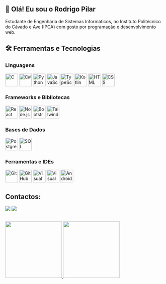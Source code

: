 ## 👋 Olá! Eu sou o Rodrigo Pilar

Estudante de Engenharia de Sistemas Informáticos, no Instituto Politécnico do Cávado e Ave (IPCA) com gosto por programação e desenvolvimento web.

## 🛠️ Ferramentas e Tecnologias

### Linguagens
<p align="left">
  <img title="C" src="https://cdn.jsdelivr.net/gh/devicons/devicon/icons/c/c-original.svg" width="40" height="40" />
  <img title="C#" src="https://cdn.jsdelivr.net/gh/devicons/devicon/icons/csharp/csharp-original.svg" width="40" height="40" />
  <img title="Python" src="https://cdn.jsdelivr.net/gh/devicons/devicon/icons/python/python-original.svg" width="40" height="40" />
  <img title="JavaScript" src="https://cdn.jsdelivr.net/gh/devicons/devicon/icons/javascript/javascript-original.svg" width="40" height="40" />
  <img title="TypeScript" src="https://cdn.jsdelivr.net/gh/devicons/devicon/icons/typescript/typescript-original.svg" width="40" height="40" />
  <img title="Kotlin" src="https://cdn.jsdelivr.net/gh/devicons/devicon/icons/kotlin/kotlin-original.svg" width="40" height="40" />
  <img title="HTML" src="https://cdn.jsdelivr.net/gh/devicons/devicon/icons/html5/html5-original.svg" width="40" height="40" />
  <img title="CSS" src="https://cdn.jsdelivr.net/gh/devicons/devicon/icons/css3/css3-original.svg" width="40" height="40" />
</p>

### Frameworks e Bibliotecas
<p align="left">
  <img title="React" src="https://cdn.jsdelivr.net/gh/devicons/devicon/icons/react/react-original.svg" width="40" height="40" />
  <img title="Node.js" src="https://cdn.jsdelivr.net/gh/devicons/devicon/icons/nodejs/nodejs-original.svg" width="40" height="40" />
  <img title="Bootstrap" src="https://cdn.jsdelivr.net/gh/devicons/devicon/icons/bootstrap/bootstrap-original.svg" width="40" height="40" />
  <img title="Tailwind CSS" src="https://cdn.jsdelivr.net/gh/devicons/devicon/icons/tailwindcss/tailwindcss-original.svg" width="40" height="40" />
</p>

### Bases de Dados
<p align="left">
  <img title="PostgreSQL" src="https://cdn.jsdelivr.net/gh/devicons/devicon/icons/postgresql/postgresql-original.svg" width="40" height="40" />
  <img title="SQL Server" src="https://cdn.jsdelivr.net/gh/devicons/devicon/icons/microsoftsqlserver/microsoftsqlserver-plain.svg" width="40" height="40" />
</p>

### Ferramentas e IDEs
<p align="left">
  <img title="Git" src="https://cdn.jsdelivr.net/gh/devicons/devicon/icons/git/git-original.svg" width="40" height="40" />
  <img title="GitHub" src="https://cdn.jsdelivr.net/gh/devicons/devicon/icons/github/github-original.svg" width="40" height="40" />
  <img title="Visual Studio Code" src="https://cdn.jsdelivr.net/gh/devicons/devicon/icons/vscode/vscode-original.svg" width="40" height="40" />
  <img title="Visual Studio" src="https://cdn.jsdelivr.net/gh/devicons/devicon/icons/visualstudio/visualstudio-plain.svg" width="40" height="40" />
  <img title="Android Studio" src="https://cdn.jsdelivr.net/gh/devicons/devicon/icons/androidstudio/androidstudio-original.svg" width="40" height="40" />
</p>

## Contactos:
<div>
<a href = "mailto:ropilar2003@gmail.com"><img loading="lazy" src="https://img.shields.io/badge/Gmail-D14836?style=for-the-badge&logo=gmail&logoColor=white" target="_blank"></a>
<a href="https://www.linkedin.com/in/rodrigo-pilar-692702338" target="_blank"><img loading="lazy" src="https://img.shields.io/badge/-LinkedIn-%230077B5?style=for-the-badge&logo=linkedin&logoColor=white" target="_blank"></a>   
</div>

##
<div>
<a href="https://github.com/RodrigoPilar">
<img loading="lazy" height="180em" src="https://github-readme-stats.vercel.app/api/top-langs/?username=RodrigoPilar&layout=compact&langs_count=7&theme=dracula"/>
<img loading="lazy" height="180em" src="https://github-readme-stats.vercel.app/api?username=RodrigoPilar&show_icons=true&theme=dracula&include_all_commits=true&count_private=true"/>
</div>
